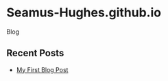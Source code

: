 # Seamus-Hughes.github.io
Blog

## Recent Posts

- [My First Blog Post](/_posts/2024-11-14-my-first-blog-post.md)

